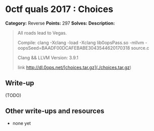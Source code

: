 # 0ctf quals 2017 : Choices

**Category:** Reverse
**Points:** 297
**Solves:** 
**Description:**

> All roads lead to Vegas.
> 
> Compile: clang -Xclang -load -Xclang lib0opsPass.so -mllvm -oopsSeed=BAADF00DCAFEBABE3043544620170318 source.c
> 
> Clang && LLVM Version: 3.9.1
> 
> 
> link <http://dl.0ops.net/[choices.tar.gz](./choices.tar.gz>)

## Write-up

(TODO)

## Other write-ups and resources

* none yet

